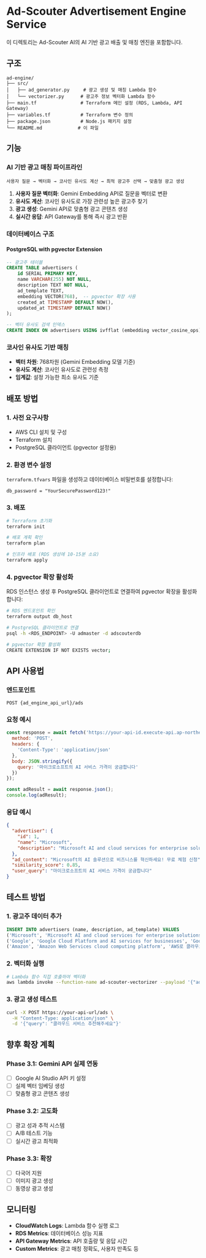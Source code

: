 # Ad-Scouter Advertisement Engine Service

이 디렉토리는 Ad-Scouter AI의 AI 기반 광고 배출 및 매칭 엔진을 포함합니다.

## 구조

```
ad-engine/
├── src/
│   ├── ad_generator.py     # 광고 생성 및 매칭 Lambda 함수
│   └── vectorizer.py      # 광고주 정보 벡터화 Lambda 함수
├── main.tf                # Terraform 메인 설정 (RDS, Lambda, API Gateway)
├── variables.tf           # Terraform 변수 정의
├── package.json           # Node.js 패키지 설정
└── README.md             # 이 파일
```

## 기능

### AI 기반 광고 매칭 파이프라인

```
사용자 질문 → 벡터화 → 코사인 유사도 계산 → 최적 광고주 선택 → 맞춤형 광고 생성
```

1. **사용자 질문 벡터화**: Gemini Embedding API로 질문을 벡터로 변환
2. **유사도 계산**: 코사인 유사도로 가장 관련성 높은 광고주 찾기
3. **광고 생성**: Gemini API로 맞춤형 광고 콘텐츠 생성
4. **실시간 응답**: API Gateway를 통해 즉시 광고 반환

### 데이터베이스 구조

#### PostgreSQL with pgvector Extension

```sql
-- 광고주 테이블
CREATE TABLE advertisers (
    id SERIAL PRIMARY KEY,
    name VARCHAR(255) NOT NULL,
    description TEXT NOT NULL,
    ad_template TEXT,
    embedding VECTOR(768),  -- pgvector 확장 사용
    created_at TIMESTAMP DEFAULT NOW(),
    updated_at TIMESTAMP DEFAULT NOW()
);

-- 벡터 유사도 검색 인덱스
CREATE INDEX ON advertisers USING ivfflat (embedding vector_cosine_ops);
```

### 코사인 유사도 기반 매칭

- **벡터 차원**: 768차원 (Gemini Embedding 모델 기준)
- **유사도 계산**: 코사인 유사도로 관련성 측정
- **임계값**: 설정 가능한 최소 유사도 기준

## 배포 방법

### 1. 사전 요구사항

- AWS CLI 설치 및 구성
- Terraform 설치
- PostgreSQL 클라이언트 (pgvector 설정용)

### 2. 환경 변수 설정

`terraform.tfvars` 파일을 생성하고 데이터베이스 비밀번호를 설정합니다:

```hcl
db_password = "YourSecurePassword123!"
```

### 3. 배포

```bash
# Terraform 초기화
terraform init

# 배포 계획 확인
terraform plan

# 인프라 배포 (RDS 생성에 10-15분 소요)
terraform apply
```

### 4. pgvector 확장 활성화

RDS 인스턴스 생성 후 PostgreSQL 클라이언트로 연결하여 pgvector 확장을 활성화합니다:

```bash
# RDS 엔드포인트 확인
terraform output db_host

# PostgreSQL 클라이언트로 연결
psql -h <RDS_ENDPOINT> -U admaster -d adscouterdb

# pgvector 확장 활성화
CREATE EXTENSION IF NOT EXISTS vector;
```

## API 사용법

### 엔드포인트

```
POST {ad_engine_api_url}/ads
```

### 요청 예시

```javascript
const response = await fetch('https://your-api-id.execute-api.ap-northeast-2.amazonaws.com/ads', {
  method: 'POST',
  headers: {
    'Content-Type': 'application/json'
  },
  body: JSON.stringify({
    query: '마이크로소프트의 AI 서비스 가격이 궁금합니다'
  })
});

const adResult = await response.json();
console.log(adResult);
```

### 응답 예시

```json
{
  "advertiser": {
    "id": 1,
    "name": "Microsoft",
    "description": "Microsoft AI and cloud services for enterprise solutions"
  },
  "ad_content": "Microsoft의 AI 솔루션으로 비즈니스를 혁신하세요! 무료 체험 신청",
  "similarity_score": 0.85,
  "user_query": "마이크로소프트의 AI 서비스 가격이 궁금합니다"
}
```

## 테스트 방법

### 1. 광고주 데이터 추가

```sql
INSERT INTO advertisers (name, description, ad_template) VALUES 
('Microsoft', 'Microsoft AI and cloud services for enterprise solutions', 'Microsoft의 AI 솔루션으로 비즈니스를 혁신하세요! 무료 체험 신청'),
('Google', 'Google Cloud Platform and AI services for businesses', 'Google Cloud로 스케일링하세요! 지금 시작하면 크레딧 제공'),
('Amazon', 'Amazon Web Services cloud computing platform', 'AWS로 클라우드 여정을 시작하세요! 신규 고객 특별 혜택');
```

### 2. 벡터화 실행

```bash
# Lambda 함수 직접 호출하여 벡터화
aws lambda invoke --function-name ad-scouter-vectorizer --payload '{"advertiser_info":{"id":1,"description":"Microsoft AI and cloud services"}}' response.json
```

### 3. 광고 생성 테스트

```bash
curl -X POST https://your-api-url/ads \
  -H "Content-Type: application/json" \
  -d '{"query": "클라우드 서비스 추천해주세요"}'
```

## 향후 확장 계획

### Phase 3.1: Gemini API 실제 연동
- [ ] Google AI Studio API 키 설정
- [ ] 실제 벡터 임베딩 생성
- [ ] 맞춤형 광고 콘텐츠 생성

### Phase 3.2: 고도화
- [ ] 광고 성과 추적 시스템
- [ ] A/B 테스트 기능
- [ ] 실시간 광고 최적화

### Phase 3.3: 확장
- [ ] 다국어 지원
- [ ] 이미지 광고 생성
- [ ] 동영상 광고 생성

## 모니터링

- **CloudWatch Logs**: Lambda 함수 실행 로그
- **RDS Metrics**: 데이터베이스 성능 지표
- **API Gateway Metrics**: API 호출량 및 응답 시간
- **Custom Metrics**: 광고 매칭 정확도, 사용자 만족도 등

